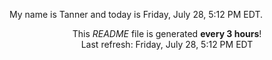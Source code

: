 My name is Tanner and today is Friday, July 28, 5:12 PM EDT.

<p align="center">This <i>README</i> file is generated <b>every 3 hours</b>!</br>Last refresh: Friday, July 28, 5:12 PM EDT<br /></p>
